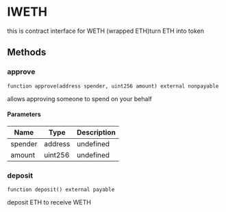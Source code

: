# IWETH





this is contract interface for WETH (wrapped ETH)turn ETH into token



## Methods

### approve

```solidity
function approve(address spender, uint256 amount) external nonpayable
```

allows approving someone to spend on your behalf



#### Parameters

| Name | Type | Description |
|---|---|---|
| spender | address | undefined |
| amount | uint256 | undefined |

### deposit

```solidity
function deposit() external payable
```

deposit ETH to receive WETH







